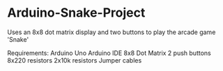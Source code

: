 # Arduino-Snake-Project
Uses an 8x8 dot matrix display and two buttons to play the arcade game 'Snake'

Requirements:
Arduino Uno
Arduino IDE
8x8 Dot Matrix
2 push buttons
8x220 resistors
2x10k resistors
Jumper cables
